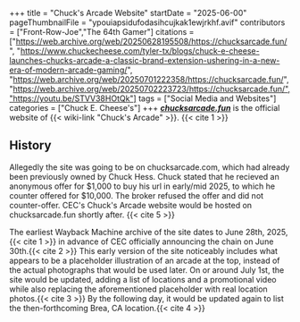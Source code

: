 +++
title = "Chuck's Arcade Website"
startDate = "2025-06-00"
pageThumbnailFile = "ypouiapsidufodasihcujkak1ewjrkhf.avif"
contributors = ["Front-Row-Joe","The 64th Gamer"]
citations = ["https://web.archive.org/web/20250628195508/https://chucksarcade.fun/", "https://www.chuckecheese.com/tyler-tx/blogs/chuck-e-cheese-launches-chucks-arcade-a-classic-brand-extension-ushering-in-a-new-era-of-modern-arcade-gaming/", "https://web.archive.org/web/20250701222358/https://chucksarcade.fun/", "https://web.archive.org/web/20250702223723/https://chucksarcade.fun/","https://youtu.be/STVV38HOtQk"]
tags = ["Social Media and Websites"]
categories = ["Chuck E. Cheese's"]
+++
[***chucksarcade.fun***](https://chucksarcade.fun) is the official website of {{< wiki-link "Chuck's Arcade" >}}. {{< cite 1 >}}

## History

Allegedly the site was going to be on chucksarcade.com, which had already been previously owned by Chuck Hess. Chuck stated that he recieved an anonymous offer for $1,000 to buy his url in early/mid 2025, to which he counter offered for $10,000. The broker refused the offer and did not counter-offer. CEC's Chuck's Arcade website would be hosted on chucksarcade.fun shortly after. {{< cite 5 >}}

The earliest Wayback Machine archive of the site dates to June 28th, 2025,{{< cite 1 >}} in advance of CEC officially announcing the chain on June 30th.{{< cite 2 >}} This early version of the site noticeably includes what appears to be a placeholder illustration of an arcade at the top, instead of the actual photographs that would be used later.
On or around July 1st, the site would be updated, adding a list of locations and a promotional video while also replacing the aforementioned placeholder with real location photos.{{< cite 3 >}} By the following day, it would be updated again to list the then-forthcoming Brea, CA location.{{< cite 4 >}}
